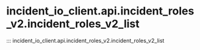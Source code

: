 # incident_io_client.api.incident_roles_v2.incident_roles_v2_list

::: incident_io_client.api.incident_roles_v2.incident_roles_v2_list
